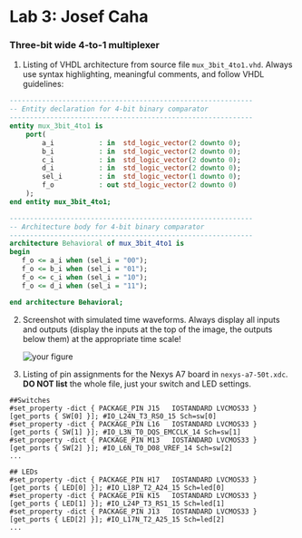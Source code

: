 # Lab 3: Josef Caha

### Three-bit wide 4-to-1 multiplexer

1. Listing of VHDL architecture from source file `mux_3bit_4to1.vhd`. Always use syntax highlighting, meaningful comments, and follow VHDL guidelines:

```vhdl
------------------------------------------------------------
-- Entity declaration for 4-bit binary comparator
------------------------------------------------------------
entity mux_3bit_4to1 is
    port(
        a_i           : in  std_logic_vector(2 downto 0);
        b_i           : in  std_logic_vector(2 downto 0);
        c_i           : in  std_logic_vector(2 downto 0);
        d_i           : in  std_logic_vector(2 downto 0);
        sel_i         : in  std_logic_vector(1 downto 0);
        f_o           : out std_logic_vector(2 downto 0)
    );
end entity mux_3bit_4to1;

------------------------------------------------------------
-- Architecture body for 4-bit binary comparator
------------------------------------------------------------
architecture Behavioral of mux_3bit_4to1 is
begin
   f_o <= a_i when (sel_i = "00"); 
   f_o <= b_i when (sel_i = "01"); 
   f_o <= c_i when (sel_i = "10"); 
   f_o <= d_i when (sel_i = "11");                  

end architecture Behavioral;
```

2. Screenshot with simulated time waveforms. Always display all inputs and outputs (display the inputs at the top of the image, the outputs below them) at the appropriate time scale!

   ![your figure]()

3. Listing of pin assignments for the Nexys A7 board in `nexys-a7-50t.xdc`. **DO NOT list** the whole file, just your switch and LED settings.

```shell
##Switches
#set_property -dict { PACKAGE_PIN J15   IOSTANDARD LVCMOS33 } [get_ports { SW[0] }]; #IO_L24N_T3_RS0_15 Sch=sw[0]
#set_property -dict { PACKAGE_PIN L16   IOSTANDARD LVCMOS33 } [get_ports { SW[1] }]; #IO_L3N_T0_DQS_EMCCLK_14 Sch=sw[1]
#set_property -dict { PACKAGE_PIN M13   IOSTANDARD LVCMOS33 } [get_ports { SW[2] }]; #IO_L6N_T0_D08_VREF_14 Sch=sw[2]
...

## LEDs
#set_property -dict { PACKAGE_PIN H17   IOSTANDARD LVCMOS33 } [get_ports { LED[0] }]; #IO_L18P_T2_A24_15 Sch=led[0]
#set_property -dict { PACKAGE_PIN K15   IOSTANDARD LVCMOS33 } [get_ports { LED[1] }]; #IO_L24P_T3_RS1_15 Sch=led[1]
#set_property -dict { PACKAGE_PIN J13   IOSTANDARD LVCMOS33 } [get_ports { LED[2] }]; #IO_L17N_T2_A25_15 Sch=led[2]
...
```
